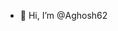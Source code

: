 - 👋 Hi, I’m @Aghosh62


<!---
Aghosh62/Aghosh62 is a ✨ special ✨ repository because its `README.md` (this file) appears on your GitHub profile.
You can click the Preview link to take a look at your changes.
--->
